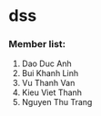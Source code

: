 # dss
### Member list:
1. Dao Duc Anh
2. Bui Khanh Linh
3. Vu Thanh Van
4. Kieu Viet Thanh
5. Nguyen Thu Trang

